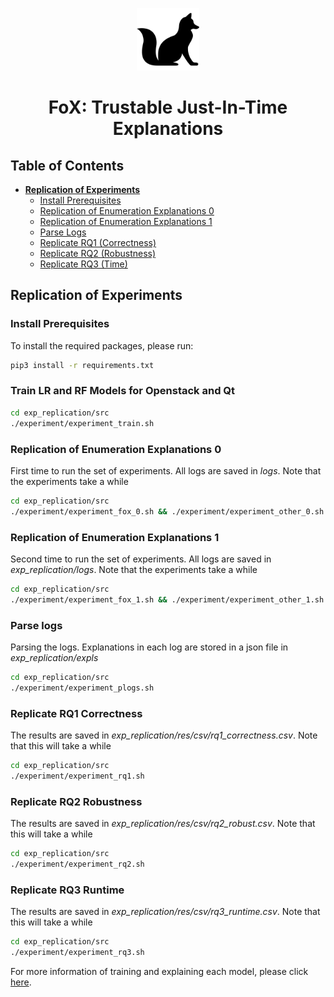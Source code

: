 <p align="center">
<img src="img/logo.png" width="100" height="100">
 
<div align="center">
<h1>
    <b>
     FoX: Trustable Just-In-Time Explanations
    </b>
</h1>
</div>

</p>

## Table of Contents
* **[Replication of Experiments](#replication-of-experiments)**
  * [Install Prerequisites](#install-prerequisites)
  * [Replication of Enumeration Explanations 0](#replication-of-enumeration-explanations-0)
  * [Replication of Enumeration Explanations 1](#replication-of-enumeration-explanations-1)
  * [Parse Logs](#parse-logs)
  * [Replicate RQ1 (Correctness)](#replicate-rq1-correctness)
  * [Replicate RQ2 (Robustness)](#replicate-rq2-robustness)
  * [Replicate RQ3 (Time)](#replicate-rq3-runtime)

## Replication of Experiments

### Install Prerequisites
To install the required packages, please run:
```bash
pip3 install -r requirements.txt
```

### Train LR and RF Models for Openstack and Qt
```bash
cd exp_replication/src
./experiment/experiment_train.sh
```

### Replication of Enumeration Explanations 0
First time to run the set of experiments. All logs are saved in *logs*. Note that the experiments take a while
```bash
cd exp_replication/src
./experiment/experiment_fox_0.sh && ./experiment/experiment_other_0.sh
```

### Replication of Enumeration Explanations 1
Second time to run the set of experiments. All logs are saved in *exp_replication/logs*. Note that the experiments take a while
```bash
cd exp_replication/src
./experiment/experiment_fox_1.sh && ./experiment/experiment_other_1.sh
```

### Parse logs
Parsing the logs. Explanations in each log are stored in a json file in *exp_replication/expls*
```bash
cd exp_replication/src
./experiment/experiment_plogs.sh
```

### Replicate RQ1 Correctness
The results are saved in *exp_replication/res/csv/rq1_correctness.csv*. Note that this will take a while
```bash
cd exp_replication/src
./experiment/experiment_rq1.sh
```

### Replicate RQ2 Robustness
The results are saved in *exp_replication/res/csv/rq2_robust.csv*. Note that this will take a while
```bash
cd exp_replication/src
./experiment/experiment_rq2.sh
```

### Replicate RQ3 Runtime
The results are saved in *exp_replication/res/csv/rq3_runtime.csv*. Note that this will take a while
```bash
cd exp_replication/src
./experiment/experiment_rq3.sh
```

For more information of training and explaining each model, please click [here](https://github.com/foxplainer/exp_replication/tree/main/exp_replication/src).
